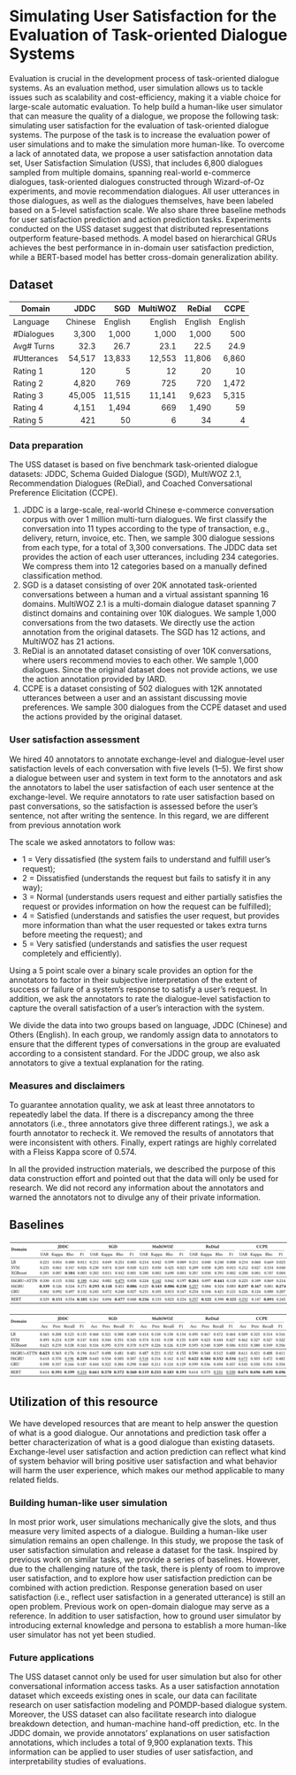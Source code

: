 # Simulating User Satisfaction for the Evaluation of Task-oriented Dialogue Systems

Evaluation is crucial in the development process of task-oriented dialogue systems. As an evaluation method, user simulation allows us to tackle issues such as scalability and cost-efficiency, making it a viable choice for large-scale automatic evaluation. To help build a human-like user simulator that can measure the quality of a dialogue, we propose the following task: simulating user satisfaction for the evaluation of task-oriented dialogue systems. The purpose of the task is to increase the evaluation power of user simulations and to make the simulation more human-like. To overcome a lack of annotated data, we propose a user satisfaction annotation data set, User Satisfaction Simulation (USS), that includes 6,800 dialogues sampled from multiple domains, spanning real-world e-commerce dialogues, task-oriented dialogues constructed through Wizard-of-Oz experiments, and movie recommendation dialogues. All user utterances in those dialogues, as well as the dialogues themselves, have been labeled based on a 5-level satisfaction scale. We also share three baseline methods for user satisfaction prediction and action prediction tasks. Experiments conducted on the USS dataset suggest that distributed representations outperform feature-based methods. A model based on hierarchical GRUs achieves the best performance in in-domain user satisfaction prediction, while a BERT-based model has better cross-domain generalization ability.

## Dataset

| Domain      |    JDDC |     SGD | MultiWOZ |  ReDial |    CCPE |
| ----------- | ------: | ------: | -------: | ------: | ------: |
| Language    | Chinese | English |  English | English | English |
| #Dialogues  |   3,300 |   1,000 |    1,000 |   1,000 |     500 |
| Avg# Turns  |    32.3 |    26.7 |     23.1 |    22.5 |    24.9 |
| #Utterances |  54,517 |  13,833 |   12,553 |  11,806 |   6,860 |
| Rating 1    |     120 |       5 |       12 |      20 |      10 |
| Rating 2    |   4,820 |     769 |      725 |     720 |   1,472 |
| Rating 3    |  45,005 |  11,515 |   11,141 |   9,623 |   5,315 |
| Rating 4    |   4,151 |   1,494 |      669 |   1,490 |      59 |
| Rating 5    |     421 |      50 |        6 |      34 |       4 |

### Data preparation

The USS dataset is based on five benchmark task-oriented dialogue datasets: JDDC, Schema Guided Dialogue (SGD), MultiWOZ 2.1, Recommendation Dialogues (ReDial), and Coached Conversational Preference Elicitation (CCPE). 

1. JDDC is a large-scale, real-world Chinese e-commerce conversation corpus with over 1 million multi-turn dialogues. We first classify the conversation into 11 types according to the type of transaction, e.g., delivery, return, invoice, etc. Then, we sample 300 dialogue sessions from each type, for a total of 3,300 conversations. The JDDC data set provides the action of each user utterances, including 234 categories. We compress them into 12 categories based on a manually defined classification method. 
2. SGD is a dataset consisting of over 20K annotated task-oriented conversations between a human and a virtual assistant spanning 16 domains. MultiWOZ 2.1 is a multi-domain dialogue dataset spanning 7 distinct domains and containing over 10K dialogues. We sample 1,000 conversations from the two datasets. We directly use the action annotation from the original datasets. The SGD has 12 actions, and MultiWOZ has 21 actions. 
3. ReDial is an annotated dataset consisting of over 10K conversations, where users recommend movies to each other. We sample 1,000 dialogues. Since the original dataset does not provide actions, we use the action annotation provided by IARD. 
4. CCPE is a dataset consisting of 502 dialogues with 12K annotated utterances between a user and an assistant discussing movie preferences. We sample 300 dialogues from the CCPE dataset and used the actions provided by the original dataset.

### User satisfaction assessment

We hired 40 annotators to annotate exchange-level and dialogue-level user satisfaction levels of each conversation with five levels (1–5). We first show a dialogue between user and system in text form to the annotators and ask the annotators to label the user satisfaction of each user sentence at the exchange-level. We require annotators to rate user satisfaction based on past conversations, so the satisfaction is assessed before the user’s sentence, not after writing the sentence. In this regard, we are different from previous annotation work

The scale we asked annotators to follow was:

- 1 = Very dissatisfied (the system fails to understand and fulfill user’s request); 
- 2 = Dissatisfied (understands the request but fails to satisfy it in any way); 
- 3 = Normal (understands users request and either partially satisfies the request or provides information on how the request can be fulfilled); 
- 4 = Satisfied (understands and satisfies the user request, but provides more information than what the user requested or takes extra turns before meeting the request); and 
- 5 = Very satisfied (understands and satisfies the user request completely and efficiently).

Using a 5 point scale over a binary scale provides an option for the annotators to factor in their subjective interpretation of the extent of success or failure of a system’s response to satisfy a user’s request. In addition, we ask the annotators to rate the dialogue-level satisfaction to capture the overall satisfaction of a user’s interaction with the system. 

We divide the data into two groups based on language, JDDC (Chinese) and Others (English). In each group, we randomly assign data to annotators to ensure that the different types of conversations in the group are evaluated according to a consistent standard. For the JDDC group, we also ask annotators to give a textual explanation for the rating.

###  Measures and disclaimers

To guarantee annotation quality, we ask at least three annotators to repeatedly label the data. If there is a discrepancy among the three annotators (i.e., three annotators give three different ratings.), we ask a fourth annotator to recheck it. We removed the results of annotators that were inconsistent with others. Finally, expert ratings are highly correlated with a Fleiss Kappa score of 0.574. 

In all the provided instruction materials, we described the purpose of this data construction effort and pointed out that the data will only be used for research. We did not record any information about the annotators and warned the annotators not to divulge any of their private information.

## Baselines

![Performance for user satisfaction prediction. Bold face indicates the best result in terms of the corresponding metric. Underline indicates comparable results to the best one.](https://github.com/sunnweiwei/user-satisfaction-simulation/blob/master/imgs/satisfaction-prediction.png)

![ Performance for user action prediction. Bold face indicates the best result in terms of the corresponding metric. Underline indicates comparable results to the best one.](https://github.com/sunnweiwei/user-satisfaction-simulation/blob/master/imgs/action-prediction.png)

## Utilization of this resource

We have developed resources that are meant to help answer the question of what is a good dialogue. Our annotations and prediction task offer a better characterization of what is a good dialogue than existing datasets. Exchange-level user satisfaction and action prediction can reflect what kind of system behavior will bring positive user satisfaction and what behavior will harm the user experience, which makes our method applicable to many related fields.

### Building human-like user simulation

In most prior work, user simulations mechanically give the slots, and thus measure very limited aspects of a dialogue. Building a human-like user simulation remains an open challenge. In this study, we propose the task of user satisfaction simulation and release a dataset for the task. Inspired by previous work on similar tasks, we provide a series of baselines. However, due to the challenging nature of the task, there is plenty of room to improve user satisfaction, and to explore how user satisfaction prediction can be combined with action prediction. Response generation based on user satisfaction (i.e., reflect user satisfaction in a generated utterance) is still an open problem. Previous work on open-domain dialogue may serve as a reference. In addition to user satisfaction, how to ground user simulator by introducing external knowledge and persona to establish a more human-like user simulator has not yet been studied.

### Future applications

The USS dataset cannot only be used for user simulation but also for other conversational information access tasks. As a user satisfaction annotation dataset which exceeds existing ones in scale, our data can facilitate research on user satisfaction modeling and POMDP-based dialogue system. Moreover, the USS dataset can also facilitate research into dialogue breakdown detection, and human-machine hand-off prediction, etc. In the JDDC domain, we provide annotators’ explanations on user satisfaction annotations, which includes a total of 9,900 explanation texts. This information can be applied to user studies of user satisfaction, and interpretability studies of evaluations.